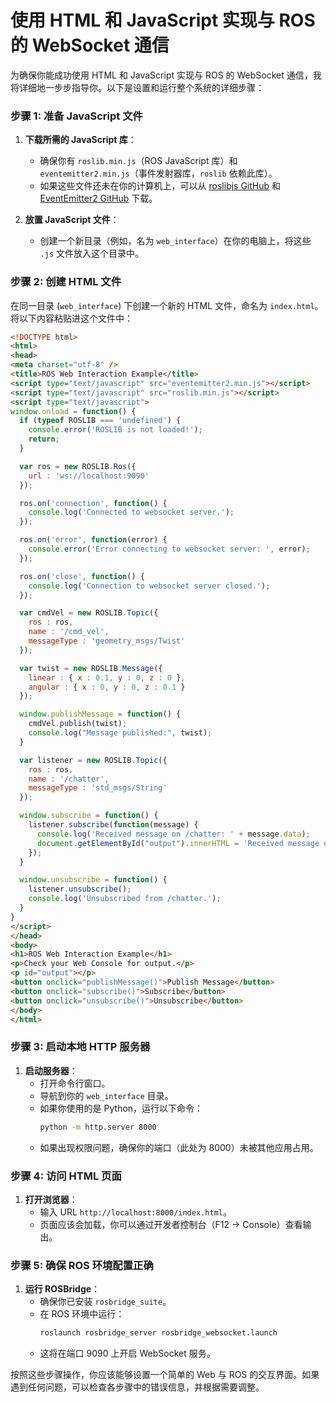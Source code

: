 # 使用 HTML 和 JavaScript 实现与 ROS 的 WebSocket 通信

为确保你能成功使用 HTML 和 JavaScript 实现与 ROS 的 WebSocket 通信，我将详细地一步步指导你。以下是设置和运行整个系统的详细步骤：

### 步骤 1: 准备 JavaScript 文件

1. **下载所需的 JavaScript 库**：
   - 确保你有 `roslib.min.js`（ROS JavaScript 库）和 `eventemitter2.min.js`（事件发射器库，`roslib` 依赖此库）。
   - 如果这些文件还未在你的计算机上，可以从 [roslibjs GitHub](https://github.com/RobotWebTools/roslibjs) 和 [EventEmitter2 GitHub](https://github.com/EventEmitter2/EventEmitter2) 下载。

2. **放置 JavaScript 文件**：
   - 创建一个新目录（例如，名为 `web_interface`）在你的电脑上，将这些 `.js` 文件放入这个目录中。

### 步骤 2: 创建 HTML 文件

在同一目录 (`web_interface`) 下创建一个新的 HTML 文件，命名为 `index.html`。将以下内容粘贴进这个文件中：

```html
<!DOCTYPE html>
<html>
<head>
<meta charset="utf-8" />
<title>ROS Web Interaction Example</title>
<script type="text/javascript" src="eventemitter2.min.js"></script>
<script type="text/javascript" src="roslib.min.js"></script>
<script type="text/javascript">
window.onload = function() {
  if (typeof ROSLIB === 'undefined') {
    console.error('ROSLIB is not loaded!');
    return;
  }

  var ros = new ROSLIB.Ros({
    url : 'ws://localhost:9090'
  });

  ros.on('connection', function() {
    console.log('Connected to websocket server.');
  });

  ros.on('error', function(error) {
    console.error('Error connecting to websocket server: ', error);
  });

  ros.on('close', function() {
    console.log('Connection to websocket server closed.');
  });

  var cmdVel = new ROSLIB.Topic({
    ros : ros,
    name : '/cmd_vel',
    messageType : 'geometry_msgs/Twist'
  });

  var twist = new ROSLIB.Message({
    linear : { x : 0.1, y : 0, z : 0 },
    angular : { x : 0, y : 0, z : 0.1 }
  });

  window.publishMessage = function() {
    cmdVel.publish(twist);
    console.log("Message published:", twist);
  }

  var listener = new ROSLIB.Topic({
    ros : ros,
    name : '/chatter',
    messageType : 'std_msgs/String'
  });

  window.subscribe = function() {
    listener.subscribe(function(message) {
      console.log('Received message on /chatter: ' + message.data);
      document.getElementById("output").innerHTML = 'Received message on /chatter: ' + message.data;
    });
  }

  window.unsubscribe = function() {
    listener.unsubscribe();
    console.log('Unsubscribed from /chatter.');
  }
}
</script>
</head>
<body>
<h1>ROS Web Interaction Example</h1>
<p>Check your Web Console for output.</p>
<p id="output"></p>
<button onclick="publishMessage()">Publish Message</button>
<button onclick="subscribe()">Subscribe</button>
<button onclick="unsubscribe()">Unsubscribe</button>
</body>
</html>
```

### 步骤 3: 启动本地 HTTP 服务器

1. **启动服务器**：
   - 打开命令行窗口。
   - 导航到你的 `web_interface` 目录。
   - 如果你使用的是 Python，运行以下命令：
     ```bash
     python -m http.server 8000
     ```
   - 如果出现权限问题，确保你的端口（此处为 8000）未被其他应用占用。

### 步骤 4: 访问 HTML 页面

1. **打开浏览器**：
   - 输入 URL `http://localhost:8000/index.html`。
   - 页面应该会加载，你可以通过开发者控制台（F12 -> Console）查看输出。

### 步骤 5: 确保 ROS 环境配置正确

1. **运行 ROSBridge**：
   - 确保你已安装 `rosbridge_suite`。
   - 在 ROS 环境中运行：
     ```bash
     roslaunch rosbridge_server rosbridge_websocket.launch
     ```
   - 这将在端口 9090 上开启 WebSocket 服务。

按照这些步骤操作，你应该能够设置一个简单的 Web 与 ROS 的交互界面。如果遇到任何问题，可以检查各步骤中的错误信息，并根据需要调整。